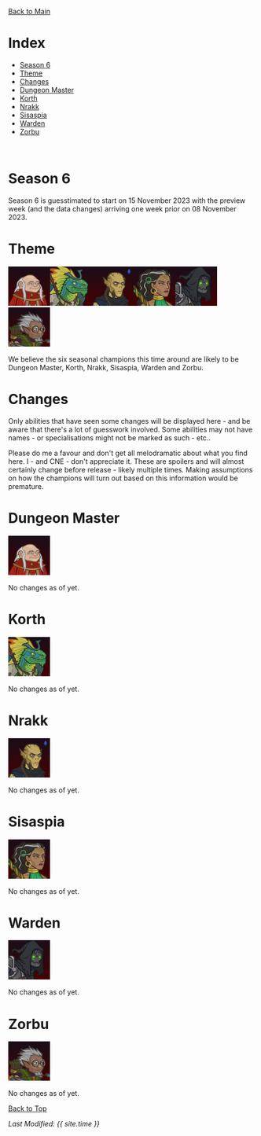 [Back to Main](index.md)

# Index

* [Season 6](#season-6)
* [Theme](#theme)
* [Changes](#changes)
* [Dungeon Master](#dungeon-master)
* [Korth](#korth)
* [Nrakk](#nrakk)
* [Sisaspia](#sisaspia)
* [Warden](#warden)
* [Zorbu](#zorbu)
<br />

# Season 6

Season 6 is guesstimated to start on 15 November 2023 with the preview week (and the data changes) arriving one week prior on 08 November 2023.

# Theme

![Dungeon Master Season Portrait](images/season_6/dm.png)![Korth Season Portrait](images/season_6/korth.png)![Nrakk Season Portrait](images/season_6/nrakk.png)![Sisaspia Season Portrait](images/season_6/sisaspia.png)![Warden Season Portrait](images/season_6/warden.png)![Zorbu Season Portrait](images/season_6/zorbu.png)

We believe the six seasonal champions this time around are likely to be Dungeon Master, Korth, Nrakk, Sisaspia, Warden and Zorbu.

# Changes

Only abilities that have seen some changes will be displayed here - and be aware that there's a lot of guesswork involved. Some abilities may not have names - or specialisations might not be marked as such - etc..

Please do me a favour and don't get all melodramatic about what you find here. I - and CNE - don't appreciate it. These are spoilers and will almost certainly change before release - likely multiple times. Making assumptions on how the champions will turn out based on this information would be premature.

# Dungeon Master

![Dungeon Master Portrait](images/season_6/dm.png)

No changes as of yet.

# Korth

![Korth Portrait](images/season_6/korth.png)

No changes as of yet.

# Nrakk

![Nrakk Portrait](images/season_6/nrakk.png)

No changes as of yet.

# Sisaspia

![Sisaspia Portrait](images/season_6/sisaspia.png)

No changes as of yet.

# Warden

![Warden Portrait](images/season_6/warden.png)

No changes as of yet.

# Zorbu

![Zorbu Portrait](images/season_6/zorbu.png)

No changes as of yet.


[Back to Top](#top)

*Last Modified: {{ site.time }}*